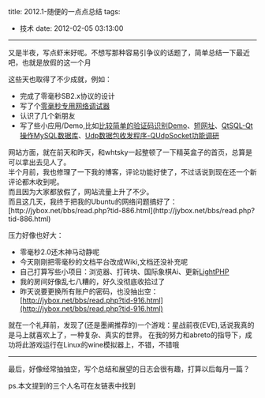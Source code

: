 title: 2012.1-随便的一点点总结
tags:
  - 技术
date: 2012-02-05 03:13:00
---

又是半夜，写点虾米好呢。不想写那种容易引争议的话题了，简单总结一下最近吧，也就是放假的这一个月

这些天也取得了不少成就，例如：

*   完成了零毫秒SB2.x协议的设计
*   写了个[零毫秒专用网络调试器](http://jybox.net/bbs/read.php?tid-914.html)
*   认识了几个新朋友
*   写了些小应用/Demo,比如[比较简单的验证码识别Demo](http://jyprince.me/soft/verifycode/ "比较简单的验证码识别Demo")、[短网址](http://jybox.net/:0)、[QtSQL-Qt操作MySQL数据库](http://jybox.net/jyblog/soft/sql-demo/ "QtSQL-Qt操作MySQL数据库")、[Udp数据包收发程序-QUdpSocket功能调研](http://jybox.net/jyblog/soft/udp-chat/ "Udp数据包收发程序-QUdpSocket功能调研")

<div>网站方面，就在前天和昨天，和whtsky一起整顿了一下精英盒子的首页，总算是可以拿出去见人了。</div>

<div>半个月前，我也修理了一下我的博客，评论功能好使了，不过话说到现在还一个新评论都木收到呢。</div>

<div>而且因为大家都放假了，网站流量上升了不少。</div>

<div></div>

<div>而且这几天，我终于把我的Ubuntu的网络问题搞好了：[http://jybox.net/bbs/read.php?tid-886.html](http://jybox.net/bbs/read.php?tid-886.html)</div>

压力好像也好大：

*   零毫秒2.0还木神马动静呢
*   今天刚刚把零毫秒的文档平台改成Wiki,文档还没补充呢
*   自己打算写些小项目：浏览器、打砖块、国际象棋Ai、更新[LightPHP](http://jyprince.me/soft/lightphp/ "LightPHP(光进程)")
*   我的房间好像乱七八糟的，好久没彻底收拾过了
*   昨天说要更换所有账户的密码，也没抽出空：[http://jybox.net/bbs/read.php?tid-916.html](http://jybox.net/bbs/read.php?tid-916.html)

就在一个礼拜前，发现了(还是墨阐推荐的)一个游戏：星战前夜(EVE),话说我真的是马上就喜欢上了，一种复杂、真实的世界。
在我的努力和abreto的指导下，成功将此游戏运行在Linux的wine模拟器上，不错，不错哦

* * *

最后，好像经常抽抽空，写个总结和展望的日志会很有趣，打算以后每月一篇？

ps.本文提到的三个人名可在友链表中找到